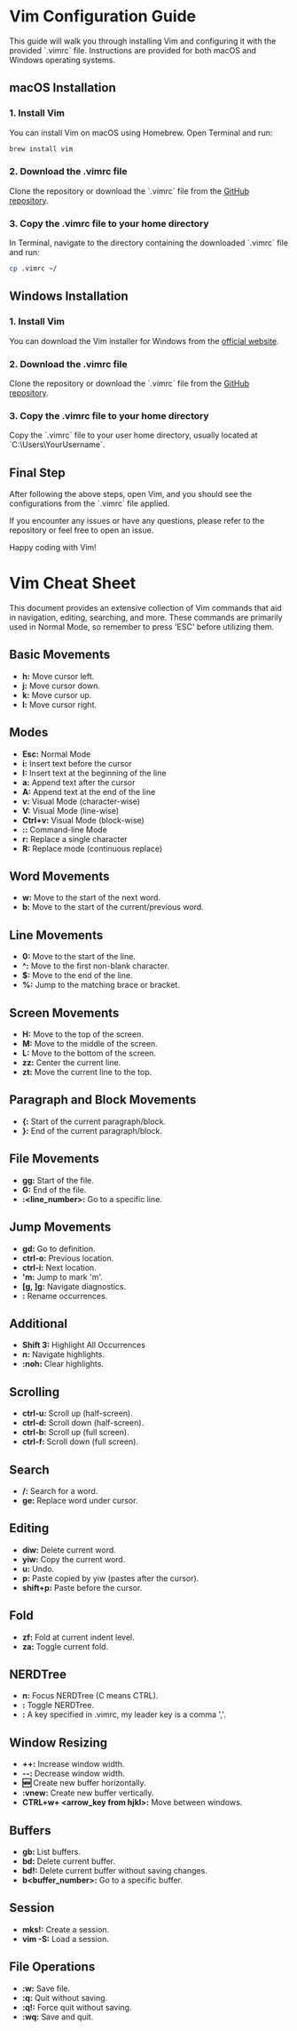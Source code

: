 
# Vim Configuration Guide

This guide will walk you through installing Vim and configuring it with the provided \`.vimrc\` file. Instructions are provided for both macOS and Windows operating systems.

## macOS Installation

### 1. Install Vim
You can install Vim on macOS using Homebrew. Open Terminal and run:
```bash copy
brew install vim
```

### 2. Download the .vimrc file
Clone the repository or download the \`.vimrc\` file from the [GitHub repository](https://github.com/servetgulnaroglu/vim-config/blob/main/.vimrc).

### 3. Copy the .vimrc file to your home directory
In Terminal, navigate to the directory containing the downloaded \`.vimrc\` file and run:
```bash copy
cp .vimrc ~/
```

## Windows Installation

### 1. Install Vim
You can download the Vim installer for Windows from the [official website](https://www.vim.org/download.php).

### 2. Download the .vimrc file
Clone the repository or download the \`.vimrc\` file from the [GitHub repository](https://github.com/your-username/your-repo).

### 3. Copy the .vimrc file to your home directory
Copy the \`.vimrc\` file to your user home directory, usually located at \`C:\\Users\\YourUsername\`.

## Final Step
After following the above steps, open Vim, and you should see the configurations from the \`.vimrc\` file applied.

If you encounter any issues or have any questions, please refer to the repository or feel free to open an issue.

Happy coding with Vim!




# Vim Cheat Sheet

This document provides an extensive collection of Vim commands that aid in navigation, editing, searching, and more. These commands are primarily used in Normal Mode, so remember to press 'ESC' before utilizing them.

## Basic Movements
- **h:** Move cursor left.
- **j:** Move cursor down.
- **k:** Move cursor up.
- **l:** Move cursor right.

## Modes
- **Esc:** Normal Mode
- **i:** Insert text before the cursor
- **I:** Insert text at the beginning of the line
- **a:** Append text after the cursor
- **A:** Append text at the end of the line
- **v:** Visual Mode (character-wise)
- **V:** Visual Mode (line-wise)
- **Ctrl+v:** Visual Mode (block-wise)
- **::** Command-line Mode
- **r:** Replace a single character
- **R:** Replace mode (continuous replace)

## Word Movements
- **w:** Move to the start of the next word.
- **b:** Move to the start of the current/previous word.

## Line Movements
- **0:** Move to the start of the line.
- **^:** Move to the first non-blank character.
- **$:** Move to the end of the line.
- **%:** Jump to the matching brace or bracket.

## Screen Movements
- **H:** Move to the top of the screen.
- **M:** Move to the middle of the screen.
- **L:** Move to the bottom of the screen.
- **zz:** Center the current line.
- **zt:** Move the current line to the top.

## Paragraph and Block Movements
- **{:** Start of the current paragraph/block.
- **}:** End of the current paragraph/block.

## File Movements
- **gg:** Start of the file.
- **G:** End of the file.
- **:<line_number>:** Go to a specific line.

## Jump Movements
- **gd:** Go to definition.
- **ctrl-o:** Previous location.
- **ctrl-i:** Next location.
- **'m:** Jump to mark 'm'.
- **[g, ]g:** Navigate diagnostics.
- **<F2>:** Rename occurrences.

## Additional
- **Shift 3:** Highlight All Occurrences
- **n:** Navigate highlights.
- **:noh:** Clear highlights.

## Scrolling
- **ctrl-u:** Scroll up (half-screen).
- **ctrl-d:** Scroll down (half-screen).
- **ctrl-b:** Scroll up (full screen).
- **ctrl-f:** Scroll down (full screen).

## Search
- **/<word>:** Search for a word.
- **ge:** Replace word under cursor.

## Editing
- **diw:** Delete current word.
- **yiw:** Copy the current word.
- **u:** Undo.
- **p:** Paste copied by yiw (pastes after the cursor).
- **shift+p:** Paste before the cursor.

## Fold
- **zf:** Fold at current indent level.
- **za:** Toggle current fold.

## NERDTree
- **<leader>n:** Focus NERDTree (C means CTRL).
- **<C-n>:** Toggle NERDTree.
- **<leader>:** A key specified in .vimrc, my leader key is a comma ','.

## Window Resizing
- **++:** Increase window width.
- **--:** Decrease window width.
- **:new:** Create new buffer horizontally.
- **:vnew:** Create new buffer vertically.
- **CTRL+w+ <arrow_key from hjkl>:** Move between windows.

## Buffers
- **gb:** List buffers.
- **bd:** Delete current buffer.
- **bd!:** Delete current buffer without saving changes.
- **b<buffer_number>:** Go to a specific buffer.

## Session
- **mks!:** Create a session.
- **vim -S:** Load a session.

## File Operations
- **:w:** Save file.
- **:q:** Quit without saving.
- **:q!:** Force quit without saving.
- **:wq:** Save and quit.
